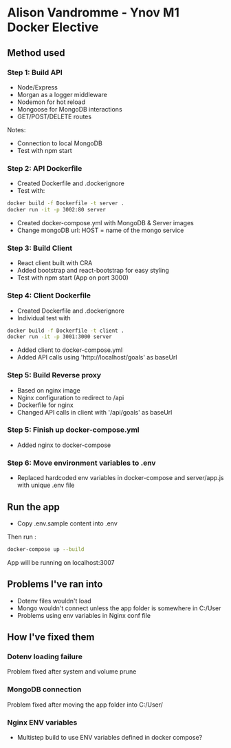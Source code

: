 # Alison Vandromme - Ynov M1 Docker Elective

## Method used
### Step 1: Build API

- Node/Express
- Morgan as a logger middleware
- Nodemon for hot reload
- Mongoose for MongoDB interactions
- GET/POST/DELETE routes

Notes: 
- Connection to local MongoDB
- Test with npm start

### Step 2: API Dockerfile

- Created Dockerfile and .dockerignore
- Test with: 

```sh
docker build -f Dockerfile -t server .
docker run -it -p 3002:80 server
```

- Created docker-compose.yml with MongoDB & Server images
- Change mongoDB url: HOST = name of the mongo service

### Step 3: Build Client

- React client built with CRA
- Added bootstrap and react-bootstrap for easy styling
- Test with npm start (App on port 3000)

### Step 4: Client Dockerfile

- Created Dockerfile and .dockerignore
- Individual test with

```sh
docker build -f Dockerfile -t client .
docker run -it -p 3001:3000 server
```

- Added client to docker-compose.yml
- Added API calls using 'http://localhost/goals' as baseUrl

### Step 5: Build Reverse proxy

- Based on nginx image
- Nginx configuration to redirect to /api
- Dockerfile for nginx
- Changed API calls in client with '/api/goals' as baseUrl
### Step 5: Finish up docker-compose.yml

- Added nginx to docker-compose

### Step 6: Move environment variables to .env

- Replaced hardcoded env variables in docker-compose and server/app.js with unique .env file
## Run the app

- Copy .env.sample content into .env

Then run : 

```sh
docker-compose up --build
```

App will be running on localhost:3007

## Problems I've ran into

- Dotenv files wouldn't load 
- Mongo wouldn't connect unless the app folder is somewhere in C:/User
- Problems using env variables in Nginx conf file

## How I've fixed them

### Dotenv loading failure

Problem fixed after system and volume prune

### MongoDB connection

Problem fixed after moving the app folder into C:/User/

### Nginx ENV variables

- Multistep build to use ENV variables defined in docker compose?